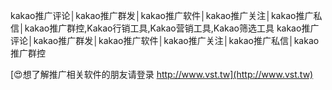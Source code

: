 kakao推广评论│kakao推广群发│kakao推广软件│kakao推广关注│kakao推广私信│kakao推广群控,Kakao行销工具,Kakao营销工具,Kakao筛选工具
kakao推广评论│kakao推广群发│kakao推广软件│kakao推广关注│kakao推广私信│kakao推广群控

[😍想了解推广相关软件的朋友请登录 http://www.vst.tw](http://www.vst.tw)



